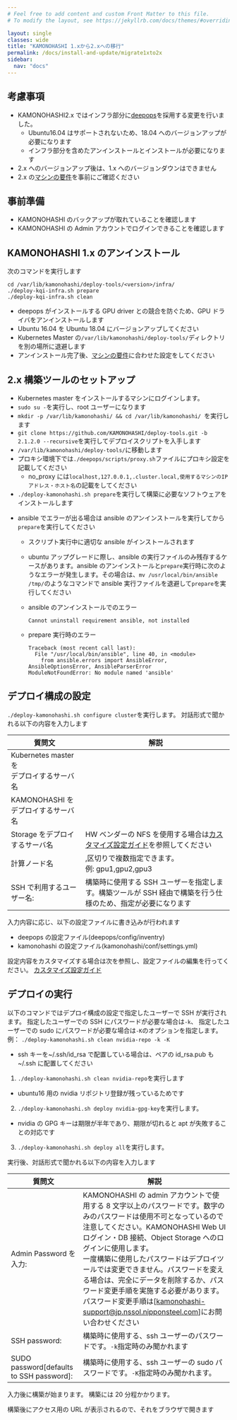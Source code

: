 ```yaml
---
# Feel free to add content and custom Front Matter to this file.
# To modify the layout, see https://jekyllrb.com/docs/themes/#overriding-theme-defaults

layout: single
classes: wide
title: "KAMONOHASHI 1.xから2.xへの移行"
permalink: /docs/install-and-update/migrate1xto2x
sidebar:
  nav: "docs"
---
```


## 考慮事項

- KAMONOHASHI2.x ではインフラ部分に[deepops](https://github.com/NVIDIA/deepops)を採用する変更を行いました。
  - Ubuntu16.04 はサポートされないため、18.04 へのバージョンアップが必要になります
  - インフラ部分を含めたアンインストールとインストールが必要になります
- 2.x へのバージョンアップ後は、1.x へのバージョンダウンはできません
- 2.x の[マシンの要件](/docs/install-and-update/prerequisite)を事前にご確認ください

## 事前準備

- KAMONOHASHI のバックアップが取れていることを確認します
- KAMONOHASHI の Admin アカウントでログインできることを確認します

## KAMONOHASHI 1.x のアンインストール

次のコマンドを実行します

```
cd /var/lib/kamonohashi/deploy-tools/<version>/infra/
./deploy-kqi-infra.sh prepare
./deploy-kqi-infra.sh clean
```

- deepops がインストールする GPU driver との競合を防ぐため、GPU ドライバをアンインストールします
- Ubuntu 16.04 を Ubuntu 18.04 にバージョンアップしてください
- Kubernetes Master の`/var/lib/kamonohashi/deploy-tools/`ディレクトリを別の場所に退避します
- アンインストール完了後、[マシンの要件](/docs/install-and-update/prerequisite)に合わせた設定をしてください

## 2.x 構築ツールのセットアップ

- Kubernetes master をインストールするマシンにログインします。
- `sudo su -`を実行し、root ユーザーになります
- `mkdir -p /var/lib/kamonohashi/ && cd /var/lib/kamonohashi/ `を実行します
- `git clone https://github.com/KAMONOHASHI/deploy-tools.git -b 2.1.2.0 --recursive`を実行してデプロイスクリプトを入手します
- `/var/lib/kamonohashi/deploy-tools/`に移動します
- プロキシ環境下では`./deepops/scripts/proxy.sh`ファイルにプロキシ設定を記載してください
  - no_proxy には`localhost,127.0.0.1,.cluster.local,使用するマシンのIPアドレス・ホスト名`の記載をしてください
- `./deploy-kamonohashi.sh prepare`を実行して構築に必要なソフトウェアをインストールします

* ansible でエラーが出る場合は ansible のアンインストールを実行してから`prepare`を実行してください

  - スクリプト実行中に適切な ansible がインストールされます
  - ubuntu アップグレードに際し、ansible の実行ファイルのみ残存するケースがあります。ansible のアンインストールと`prepare`実行時に次のようなエラーが発生します。その場合は、`mv /usr/local/bin/ansible /tmp/`のようなコマンドで ansible 実行ファイルを退避して`prepare`を実行してください

  - ansible のアンインストールでのエラー

    ```
    Cannot uninstall requirement ansible, not installed
    ```

  - prepare 実行時のエラー

    ```
    Traceback (most recent call last):
      File "/usr/local/bin/ansible", line 40, in <module>
        from ansible.errors import AnsibleError, AnsibleOptionsError, AnsibleParserError
    ModuleNotFoundError: No module named 'ansible'
    ```

## デプロイ構成の設定

`./deploy-kamonohashi.sh configure cluster`を実行します。
対話形式で聞かれる以下の内容を入力します

| 質問文                                       | 解説                                                                                                                |
| -------------------------------------------- | ------------------------------------------------------------------------------------------------------------------- |
| Kubernetes master を<br>デプロイするサーバ名 |                                                                                                                     |
| KAMONOHASHI を<br>デプロイするサーバ名       |                                                                                                                     |
| Storage をデプロイするサーバ名               | HW ベンダーの NFS を使用する場合は[カスタマイズ設定ガイド](/docs/install-and-update/customize-2x)を参照してください |
| 計算ノード名                                 | ,区切りで複数指定できます。<br>例: gpu1,gpu2,gpu3                                                                   |
| SSH で利用するユーザー名:                    | 構築時に使用する SSH ユーザーを指定します。構築ツールが SSH 経由で構築を行う仕様のため、指定が必要になります        |

入力内容に応じ、以下の設定ファイルに書き込みが行われます

- deepops の設定ファイル(deepops/config/inventry)
- kamonohashi の設定ファイル(kamonohashi/conf/settings.yml)

設定内容をカスタマイズする場合は次を参照し、設定ファイルの編集を行ってください。
[カスタマイズ設定ガイド](/docs/install-and-update/customize-2x)

## デプロイの実行

以下のコマンドではデプロイ構成の設定で指定したユーザーで SSH が実行されます。
指定したユーザーでの SSH にパスワードが必要な場合は`-k`、
指定したユーザーでの sudo にパスワードが必要な場合は`-K`のオプションを指定します。
例： `./deploy-kamonohashi.sh clean nvidia-repo -k -K`

- ssh キーを~/.ssh/id_rsa で配置している場合は、ペアの id_rsa.pub も~/.ssh に配置してください

1. `./deploy-kamonohashi.sh clean nvidia-repo`を実行します

- ubuntu16 用の nvidia リポジトリ登録が残っているためです

2. `./deploy-kamonohashi.sh deploy nvidia-gpg-key`を実行します。

- nvidia の GPG キーは期限が半年であり、期限が切れると apt が失敗することの対応です

3. `./deploy-kamonohashi.sh deploy all`を実行します。

実行後、対話形式で聞かれる以下の内容を入力します

| 質問文                                   | 解説                                                                                                                                                                                                                                                                                                                                                                                                                                                                              |
| ---------------------------------------- | --------------------------------------------------------------------------------------------------------------------------------------------------------------------------------------------------------------------------------------------------------------------------------------------------------------------------------------------------------------------------------------------------------------------------------------------------------------------------------- |
| Admin Password を入力:                   | KAMONOHASHI の admin アカウントで使用する 8 文字以上のパスワードです。数字のみのパスワードは使用不可となっているので注意してください。KAMONOHASHI Web UI ログイン・DB 接続、Object Storage へのログインに使用します。<br>一度構築に使用したパスワードはデプロイツールでは変更できません。パスワードを変える場合は、完全にデータを削除するか、パスワード変更手順を実施する必要があります。パスワード変更手順は[kamonohashi-support@jp.nssol.nipponsteel.com]にお問い合わせください |
| SSH password:                            | 構築時に使用する、ssh ユーザーのパスワードです。`-k`指定時のみ聞かれます                                                                                                                                                                                                                                                                                                                                                                                                          |
| SUDO password[defaults to SSH password]: | 構築時に使用する、ssh ユーザーの sudo パスワードです。`-K`指定時のみ聞かれます。                                                                                                                                                                                                                                                                                                                                                                                                  |

入力後に構築が始まります。
構築には 20 分程かかります。

構築後にアクセス用の URL が表示されるので、それをブラウザで開きます
